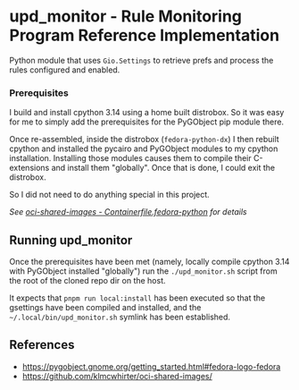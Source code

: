 # upd_monitor - Rule Monitoring Program Reference Implementation

Python module that uses `Gio.Settings` to retrieve prefs and process the rules configured and enabled.

### Prerequisites

I build and install cpython 3.14 using a home built distrobox. So it was easy for me to simply add the prerequisites for the PyGObject pip module there.

Once re-assembled, inside the distrobox (`fedora-python-dx`) I then rebuilt cpython and installed the pycairo and PyGObject modules to my cpython installation. Installing those modules causes them to compile their C-extensions and install them "globally". Once that is done, I could exit the distrobox.

So I did not need to do anything special in this project.

_See [oci-shared-images - Containerfile.fedora-python](https://github.com/klmcwhirter/oci-shared-images/blob/master/fedora/Containerfile.fedora-python) for details_

## Running upd_monitor

Once the prerequisites have been met (namely, locally compile cpython 3.14 with PyGObject installed "globally") run the `./upd_monitor.sh` script from the root of the cloned repo dir on the host.

It expects that `pnpm run local:install` has been executed so that the gsettings have been compiled and installed, and the `~/.local/bin/upd_monitor.sh` symlink has been established.


## References
- https://pygobject.gnome.org/getting_started.html#fedora-logo-fedora
- https://github.com/klmcwhirter/oci-shared-images/

